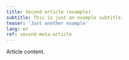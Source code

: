 ```yaml
---
title: Second article (example)
subtitle: This is just an example subtitle.
teaser: 'Just another example'
lang: en
ref: second-meta-article
---
```


Article content.
